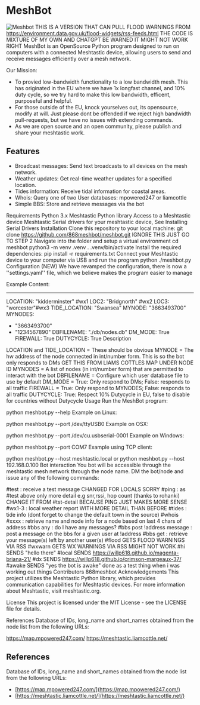 # MeshBot

![Meshbot](./img/meshbot.png)
THIS IS A VERSION THAT CAN PULL FLOOD WARNINGS FROM https://environment.data.gov.uk/flood-widgets/rss-feeds.html 
THE CODE IS MIXTURE OF MY OWN AND CHATGPT 
BE WARNED IT MIGHT NOT WORK RIGHT
MeshBot is an OpenSource Python program designed to run on computers with a connected Meshtastic device, allowing users to send and receive messages efficiently over a mesh network.

Our Mission: 
 - To provied low-bandwidth functionality to a low bandwidth mesh.  This has originated in the EU where we have 1x longfast channel, and 10% duty cycle, so we try hard to make this low bandwidth, efficent, purposeful and helpful.  
 - For those outside of the EU, knock yourselves out, its opensource, modify at will. Just please dont be offended if we reject high bandwidth pull-requests, but we have no issues with extending commands.
 - As we are open source and an open community, please publish and share your meshtastic work. 

## Features

- Broadcast messages: Send text broadcasts to all devices on the mesh network.
- Weather updates: Get real-time weather updates for a specified location.
- Tides information: Receive tidal information for coastal areas.
- Whois: Query one of two User databases: mpowered247 or liamcottle
- Simple BBS: Store and retrieve messages via the bot

Requirements
Python 3.x
Meshtastic Python library
Access to a Meshtastic device Meshtastic
Serial drivers for your meshtastic device, See Installing Serial Drivers
Installation
Clone this repository to your local machine:
git clone https://github.com/868meshbot/meshbot.git   IGNORE THIS JUST GO TO STEP 2
Navigate into the folder and setup a virtual environment
cd meshbot
python3 -m venv .venv
. .venv/bin/activate
Install the required dependencies:
pip install -r requirements.txt
Connect your Meshtastic device to your computer via USB and run the program
python ./meshbot.py
Configuration (NEW)
We have revamped the configuration, there is now a ''settings.yaml'' file, which we believe makes the program easier to manage

Example Content:

---
LOCATION: "kidderminster" #wx1
LOC2: "Bridgnorth" #wx2
LOC3: "worcester"#wx3
TIDE_LOCATION: "Swansea"
MYNODE: "3663493700"
MYNODES:
  - "3663493700"
  - "1234567890"
DBFILENAME: "./db/nodes.db"
DM_MODE: True
FIREWALL: True
DUTYCYCLE: True
Description

LOCATION and TIDE_LOCATION = These should be obvious
MYNODE = The hw address of the node connected in int/number form. This is so the bot only responds to DMs GET THIS FROM LIAMS COTTLES MAP UNDER NODE ID
MYNODES = A list of nodes (in int/number form) that are permitted to interact with the bot
DBFILENAME = Configure which user database file to use by default
DM_MODE = True: Only respond to DMs; False: responds to all traffic
FIREWALL = True: Only respond to MYNODES; False: responds to all traffic
DUTYCYCLE: True: Respect 10% Dutycycle in EU, false to disable for countries without Dutycycle
Usage
Run the MeshBot program:

python meshbot.py --help
Example on Linux:

python meshbot.py --port /dev/ttyUSB0
Example on OSX:

python meshbot.py --port /dev/cu.usbserial-0001
Example on Windows:

python meshbot.py --port COM7
Example using TCP client:

python meshbot.py --host meshtastic.local
or
python meshbot.py --host 192.168.0.100
Bot interaction
You bot will be accessible through the meshtastic mesh network through the node name. DM the bot/node and issue any of the following commands:

#test : receive a test message CHANGED FOR LOCALS SORRY
#ping : as #test above only more detail e.g snr,rssi, hop count (thanks to rohanki) CHANGE IT FROM #tst-detail BECAUSE PING JUST MAKES MORE SENSE
#wx1-3 : local weather report WITH MORE DETAIL THAN BEFORE
#tides : tide info (dont forget to change the default town in the source)
#whois #xxxx : retrieve name and node info for a node based on last 4 chars of address
#bbs any : do I have any messages?
#bbs post !address message : post a message on the bbs for a given user at !address
#bbs get : retrieve your message(s) left by another user(s)
#flood GETS FLOOD WARNINGS VIA RSS
#wxwarn GETS WX WARNINGS VIA RSS MIGHT NOT WORK
#hi SENDS "hello there"
#local SENDS https://willp618.github.io/magenta-briana-21/
#dx SENDS https://willp618.github.io/crimson-margeaux-37/
#awake SENDS "yes the bot is awake" done as a test thing when i was working out things
Contributors
868meshbot
Acknowledgements
This project utilizes the Meshtastic Python library, which provides communication capabilities for Meshtastic devices. For more information about Meshtastic, visit meshtastic.org.

License
This project is licensed under the MIT License - see the LICENSE file for details.

References
Database of IDs, long_name and short_names obtained from the node list from the following URLs:

https://map.mpowered247.com/
https://meshtastic.liamcottle.net/
## References

Database of IDs, long_name and short_names obtained from the node list from the following URLs:

- [https://map.mpowered247.com/](https://map.mpowered247.com/)
- [https://meshtastic.liamcottle.net/](https://meshtastic.liamcottle.net/)
